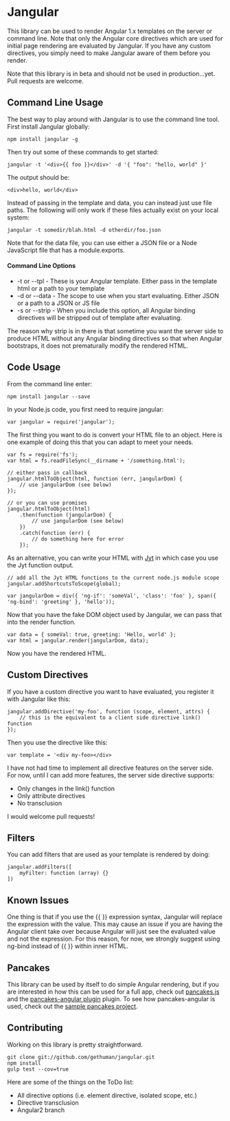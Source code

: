 
Jangular
==========

This library can be used to render Angular 1.x templates on the server or command line.
Note that only the Angular core directives which are used for initial page rendering
are evaluated by Jangular. If you have any custom directives, you simply need to make
Jangular aware of them before you render.

Note that this library is in beta and should not be used in production...yet. Pull
requests are welcome.

## Command Line Usage

The best way to play around with Jangular is to use the command line tool. First install
Jangular globally:

```
npm install jangular -g
```

Then try out some of these commands to get started:

```
jangular -t '<div>{{ foo }}</div>' -d '{ "foo": "hello, world" }'
```

The output should be:

```
<div>hello, world</div>
```

Instead of passing in the template and data, you can instead just use file paths.
The following will only work if these files actually exist on your local system:

```
jangular -t somedir/blah.html -d otherdir/foo.json
```

Note that for the data file, you can use either a JSON file or a Node JavaScript
file that has a module.exports.

#### Command Line Options

* -t or --tpl - These is your Angular template. Either pass in the template html or a path to your template
* -d or --data - The scope to use when you start evaluating. Either JSON or a path to a JSON or JS file
* -s or --strip - When you include this option, all Angular binding directives will be stripped out of template after evaluating.

The reason why strip is in there is that sometime you want the server side to
produce HTML without any Angular binding directives so that when Angular bootstraps, it does
not prematurally modify the rendered HTML.

## Code Usage

From the command line enter:

```
npm install jangular --save
```

In your Node.js code, you first need to require jangular:

```
var jangular = require('jangular');
```

The first thing you want to do is convert your HTML file to an object. Here is one
example of doing this that you can adapt to meet your needs.

```
var fs = require('fs');
var html = fs.readFileSync(__dirname + '/something.html');

// either pass in callback
jangular.htmlToObject(html, function (err, jangularDom) {
    // use jangularDom (see below)
});

// or you can use promises
jangular.htmlToObject(html)
    .then(function (jangularDom) {
        // use jangularDom (see below)
    })
    .catch(function (err) {
        // do something here for error
    });

```

As an alternative, you can write your HTML with [Jyt](https://github.com/gethuman/jyt)
in which case you use the Jyt function output.

```
// add all the Jyt HTML functions to the current node.js module scope
jangular.addShortcutsToScope(global);

var jangularDom = div({ 'ng-if': 'someVal', 'class': 'foo' }, span({ 'ng-bind': 'greeting' }, 'hello'));
```

Now that you have the fake DOM object used by Jangular, we can pass that into the render function.

```
var data = { someVal: true, greeting: 'Hello, world' };
var html = jangular.render(jangularDom, data);

```

Now you have the rendered HTML.

## Custom Directives

If you have a custom directive you want to have evaluated, you register it
with Jangular like this:

```
jangular.addDirective('my-foo', function (scope, element, attrs) {
    // this is the equivalent to a client side directive link() function
});
```

Then you use the directive like this:

```
var template = '<div my-foo></div>
```

I have not had time to implement all directive features on the server side.
For now, until I can add more features, the server side directive supports:

* Only changes in the link() function
* Only attribute directives
* No transclusion

I would welcome pull requests!

## Filters

You can add filters that are used as your template is rendered by doing:

```
jangular.addFilters([
    myFilter: function (array) {}
])
```

## Known Issues

One thing is that if you use the {{ }} expression syntax, Jangular will replace the
expression with the value. This may cause an issue if you are having the Angular
client take over because Angular will just see the evaluated value and not the
expression. For this reason, for now, we strongly suggest using ng-bind instead
of {{ }} within inner HTML.

## Pancakes

This library can be used by itself to do simple Angular rendering, but if you are
interested in how this can be used for a full app, check out [pancakes.js](https://github.com/gethuman/pancakes)
and the [pancakes-angular plugin](https://github.com/gethuman/pancakes-angular) plugin.
To see how pancakes-angular is used, check out the
[sample pancakes project](https://github.com/gethuman/pancakes-sample).

## Contributing

Working on this library is pretty straightforward.

```
git clone git://github.com/gethuman/jangular.git
npm install
gulp test --cov=true
```

Here are some of the things on the ToDo list:

* All directive options (i.e. element directive, isolated scope, etc.)
* Directive transclusion
* Angular2 branch
